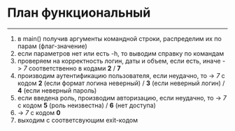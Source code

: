 # План функциональный
---
1) в main() получив аргументы командной строки, распределим их по парам (флаг-значение)
2) если параметров нет или есть -h, то выводим справку по командам
3) проверяем на корректность логин, даты и объем, если есть, иначе -> _7_ соответственно в кодами **2** / **7**
4) производим аутентификацию пользователя, если неудачно, то -> _7_ с кодом **2** (если формат логина неверный) / **3** (если неверный логин) / **4** (если неверный пароль)
5) если введена роль, производим авторизацию, если неудачно, то -> _7_ с кодом **5** (роль неизвестна) / **6** (нет доступа)
6) -> _7_ с кодом **0**
7) выходим с соответсвующим exit-кодом
